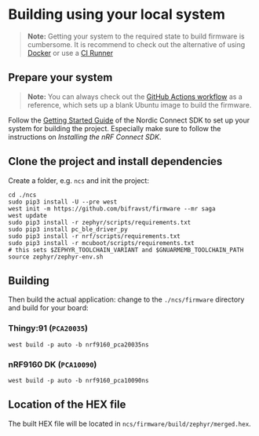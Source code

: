# Building using your local system

> **Note:** Getting your system to the required state to build firmware is
> cumbersome. It is recommend to check out the alternative of using
> [Docker](./BuildingUsingDocker.md) or use a
> [CI Runner](./BuildingUsingGitHub.md)

## Prepare your system

> **Note:** You can always check out the
> [GitHub Actions workflow](https://github.com/bifravst/firmware/blob/saga/.github/workflows/build-and-release.yaml)
> as a reference, which sets up a blank Ubuntu image to build the firmware.

Follow the
[Getting Started Guide](http://developer.nordicsemi.com/nRF_Connect_SDK/doc/latest/nrf/getting_started.html)
of the Nordic Connect SDK to set up your system for building the project.
Especially make sure to follow the instructions on _Installing the nRF Connect
SDK_.

## Clone the project and install dependencies

Create a folder, e.g. `ncs` and init the project:

    cd ./ncs
    sudo pip3 install -U --pre west
    west init -m https://github.com/bifravst/firmware --mr saga
    west update
    sudo pip3 install -r zephyr/scripts/requirements.txt
    sudo pip3 install pc_ble_driver_py
    sudo pip3 install -r nrf/scripts/requirements.txt
    sudo pip3 install -r mcuboot/scripts/requirements.txt
    # this sets $ZEPHYR_TOOLCHAIN_VARIANT and $GNUARMEMB_TOOLCHAIN_PATH
    source zephyr/zephyr-env.sh

## Building

Then build the actual application: change to the `./ncs/firmware` directory and
build for your board:

### Thingy:91 (`PCA20035`)

    west build -p auto -b nrf9160_pca20035ns

### nRF9160 DK (`PCA10090`)

    west build -p auto -b nrf9160_pca10090ns

## Location of the HEX file

The built HEX file will be located in `ncs/firmware/build/zephyr/merged.hex`.
